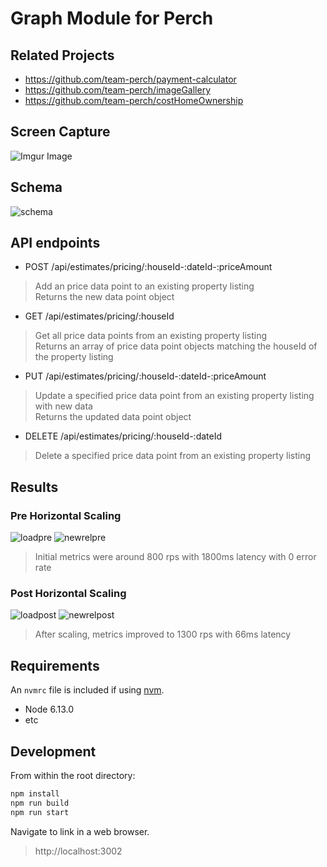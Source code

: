 # Graph Module for Perch

## Related Projects

  - https://github.com/team-perch/payment-calculator
  - https://github.com/team-perch/imageGallery
  - https://github.com/team-perch/costHomeOwnership

## Screen Capture

![Imgur Image](./graph_demo.gif)

## Schema
![schema](https://perch-graph.s3-us-west-1.amazonaws.com/perch-schema.png)

## API endpoints

- POST /api/estimates/pricing/:houseId-:dateId-:priceAmount

> Add an price data point to an existing property listing\
> Returns the new data point object

- GET /api/estimates/pricing/:houseId

> Get all price data points from an existing property listing\
> Returns an array of price data point objects matching the houseId of the property listing

- PUT /api/estimates/pricing/:houseId-:dateId-:priceAmount

> Update a specified price data point from an existing property listing with new data\
> Returns the updated data point object


- DELETE /api/estimates/pricing/:houseId-:dateId

> Delete a specified price data point from an existing property listing

## Results
### Pre Horizontal Scaling
![loadpre](https://perch-graph.s3-us-west-1.amazonaws.com/perch-loader-pre-scale.png)
![newrelpre](https://perch-graph.s3-us-west-1.amazonaws.com/perch-newrel-pre-scale.png)
> Initial metrics were around 800 rps with 1800ms latency with 0 error rate
### Post Horizontal Scaling
![loadpost](https://perch-graph.s3-us-west-1.amazonaws.com/perch-loader-post-scale.png)
![newrelpost](https://perch-graph.s3-us-west-1.amazonaws.com/perch-newrel-post-scale.png)
> After scaling, metrics improved to 1300 rps with 66ms latency

## Requirements

An `nvmrc` file is included if using [nvm](https://github.com/creationix/nvm).

- Node 6.13.0
- etc

## Development

From within the root directory:

```sh
npm install
npm run build
npm run start
```
Navigate to link in a web browser.
>http://localhost:3002